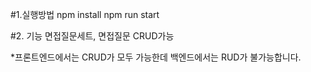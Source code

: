 #1.실행방법
npm install
npm run start

#2. 기능
면접질문세트, 면접질문 CRUD가능

*프론트엔드에서는 CRUD가 모두 가능한데 백엔드에서는 RUD가 불가능합니다.
